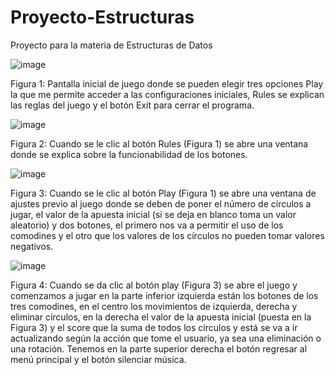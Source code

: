 # Proyecto-Estructuras
Proyecto para la materia de Estructuras de Datos

![image](https://user-images.githubusercontent.com/73263047/126052123-fce6e191-8a37-463f-9bb3-2693b53406b0.png)

Figura 1:  Pantalla inicial de juego donde se pueden elegir tres opciones Play la que me permite acceder a las configuraciones iniciales, Rules se explican las reglas del juego y el botón Exit para cerrar el programa.

![image](https://user-images.githubusercontent.com/73263047/126052128-5bd151f6-1853-4457-ba32-e088d7082178.png)

Figura 2:  Cuando se le clic al botón Rules (Figura 1) se abre una ventana donde se explica sobre la funcionabilidad de los botones.

![image](https://user-images.githubusercontent.com/73263047/126052129-b148a905-f451-4e8b-9838-40d26b1790b9.png)

Figura 3: Cuando se le clic al botón Play (Figura 1) se abre una ventana de ajustes previo al juego donde se deben de poner el número de círculos a jugar, el valor de la apuesta inicial (si se deja en blanco toma un valor aleatorio) y dos botones, el primero nos va a permitir el uso de los comodines y el otro que los valores de los círculos no pueden tomar valores negativos.

![image](https://user-images.githubusercontent.com/73263047/126052135-c2209fd1-7075-4f2e-979d-c7af548aaa79.png)

Figura 4: Cuando se da clic al botón play (Figura 3) se abre el juego y comenzamos a jugar en la parte inferior izquierda están los botones de los tres comodines, en el centro los movimientos de izquierda, derecha y eliminar círculos, en la derecha el valor de la apuesta inicial (puesta en la Figura 3) y el score que la suma de todos los círculos y está se va a ir actualizando según la acción que tome el usuario, ya sea una eliminación o una rotación. 
Tenemos en la parte superior derecha el botón regresar al menú principal y el botón silenciar música. 
